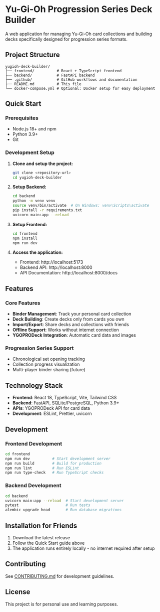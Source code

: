 # Yu-Gi-Oh Progression Series Deck Builder

A web application for managing Yu-Gi-Oh card collections and building decks specifically designed for progression series formats.

## Project Structure

```
yugioh-deck-builder/
├── frontend/          # React + TypeScript frontend
├── backend/           # FastAPI backend
├── .github/           # GitHub workflows and documentation
├── README.md          # This file
└── docker-compose.yml # Optional: Docker setup for easy deployment
```

## Quick Start

### Prerequisites
- Node.js 18+ and npm
- Python 3.9+
- Git

### Development Setup

1. **Clone and setup the project:**
   ```bash
   git clone <repository-url>
   cd yugioh-deck-builder
   ```

2. **Setup Backend:**
   ```bash
   cd backend
   python -m venv venv
   source venv/bin/activate  # On Windows: venv\Scripts\activate
   pip install -r requirements.txt
   uvicorn main:app --reload
   ```

3. **Setup Frontend:**
   ```bash
   cd frontend
   npm install
   npm run dev
   ```

4. **Access the application:**
   - Frontend: http://localhost:5173
   - Backend API: http://localhost:8000
   - API Documentation: http://localhost:8000/docs

## Features

### Core Features
- **Binder Management**: Track your personal card collection
- **Deck Building**: Create decks only from cards you own
- **Import/Export**: Share decks and collections with friends
- **Offline Support**: Works without internet connection
- **YGOPRODeck Integration**: Automatic card data and images

### Progression Series Support
- Chronological set opening tracking
- Collection progress visualization
- Multi-player binder sharing (future)

## Technology Stack

- **Frontend**: React 18, TypeScript, Vite, Tailwind CSS
- **Backend**: FastAPI, SQLite/PostgreSQL, Python 3.9+
- **APIs**: YGOPRODeck API for card data
- **Development**: ESLint, Prettier, uvicorn

## Development

### Frontend Development
```bash
cd frontend
npm run dev          # Start development server
npm run build        # Build for production
npm run lint         # Run ESLint
npm run type-check   # Run TypeScript checks
```

### Backend Development
```bash
cd backend
uvicorn main:app --reload  # Start development server
pytest                     # Run tests
alembic upgrade head       # Run database migrations
```

## Installation for Friends

1. Download the latest release
2. Follow the Quick Start guide above
3. The application runs entirely locally - no internet required after setup

## Contributing

See [CONTRIBUTING.md](.github/CONTRIBUTING.md) for development guidelines.

## License

This project is for personal use and learning purposes.
